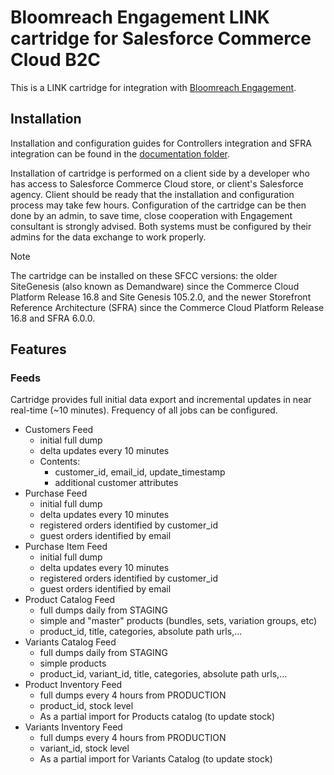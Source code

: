 # Bloomreach Engagement LINK cartridge for Salesforce Commerce Cloud B2C #

This is a LINK cartridge for integration with [Bloomreach Engagement](https://www.bloomreach.com/en/products/engagement).

## Installation

Installation and configuration guides for Controllers integration and SFRA integration can be found in the [documentation folder](https://github.com/exponea/bloomreach-salesforce-commercecloud-b2c-integration/tree/main/documentation).

Installation of cartridge is performed on a client side by a developer who has access to Salesforce Commerce Cloud store, or client's Salesforce agency. Client should be ready that the installation and configuration process may take few hours. Configuration of the cartridge can be then done by an admin, to save time, close cooperation with Engagement consultant is strongly advised. Both systems must be configured by their admins for the data exchange to work properly.

Note

The cartridge can be installed on these SFCC versions: the older SiteGenesis (also known as Demandware) since the Commerce Cloud Platform Release 16.8 and Site Genesis 105.2.0, and the newer Storefront Reference Architecture (SFRA) since the Commerce Cloud Platform Release 16.8 and SFRA 6.0.0.

## Features

### Feeds

Cartridge provides full initial data export and incremental updates in near real-time (~10 minutes). Frequency of all jobs can be configured.

- Customers Feed
  - initial full dump
  - delta updates every 10 minutes
  - Contents:
    - customer_id, email_id, update_timestamp
    - additional customer attributes
- Purchase Feed
  - initial full dump
  - delta updates every 10 minutes
  - registered orders identified by customer_id
  - guest orders identified by email
- Purchase Item Feed
  - initial full dump
  - delta updates every 10 minutes
  - registered orders identified by customer_id
  - guest orders identified by email
- Product Catalog Feed
  - full dumps daily from STAGING
  - simple and "master" products (bundles, sets, variation groups, etc)
  - product_id, title, categories, absolute path urls,...
- Variants Catalog Feed
  - full dumps daily from STAGING
  - simple products
  - product_id, variant_id, title, categories, absolute path urls,...
- Product Inventory Feed
  - full dumps every 4 hours from PRODUCTION
  - product_id, stock level
  - As a partial import for Products catalog (to update stock)
- Variants Inventory Feed
  - full dumps every 4 hours from PRODUCTION
  - variant_id, stock level
  - As a partial import for Variants Catalog (to update stock)
